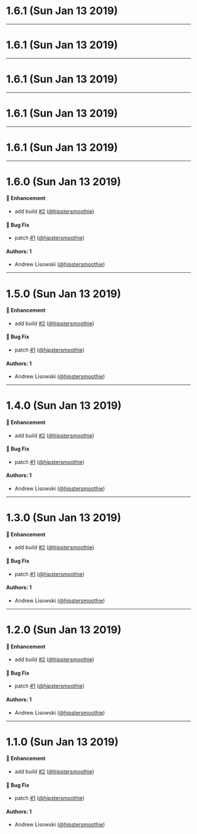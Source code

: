 # 1.6.1 (Sun Jan 13 2019)



---

# 1.6.1 (Sun Jan 13 2019)



---

# 1.6.1 (Sun Jan 13 2019)



---

# 1.6.1 (Sun Jan 13 2019)



---

# 1.6.1 (Sun Jan 13 2019)



---

# 1.6.0 (Sun Jan 13 2019)

#### 🚀  Enhancement

- add build [#2](https://github.com/hipstersmoothie/auto-chrome/pull/2) ([@hipstersmoothie](https://github.com/hipstersmoothie))

#### 🐛  Bug Fix

- patch [#1](https://github.com/hipstersmoothie/auto-chrome/pull/1) ([@hipstersmoothie](https://github.com/hipstersmoothie))

#### Authors: 1

- Andrew Lisowski ([@hipstersmoothie](https://github.com/hipstersmoothie))

---

# 1.5.0 (Sun Jan 13 2019)

#### 🚀  Enhancement

- add build [#2](https://github.com/hipstersmoothie/auto-chrome/pull/2) ([@hipstersmoothie](https://github.com/hipstersmoothie))

#### 🐛  Bug Fix

- patch [#1](https://github.com/hipstersmoothie/auto-chrome/pull/1) ([@hipstersmoothie](https://github.com/hipstersmoothie))

#### Authors: 1

- Andrew Lisowski ([@hipstersmoothie](https://github.com/hipstersmoothie))

---

# 1.4.0 (Sun Jan 13 2019)

#### 🚀  Enhancement

- add build [#2](https://github.com/hipstersmoothie/auto-chrome/pull/2) ([@hipstersmoothie](https://github.com/hipstersmoothie))

#### 🐛  Bug Fix

- patch [#1](https://github.com/hipstersmoothie/auto-chrome/pull/1) ([@hipstersmoothie](https://github.com/hipstersmoothie))

#### Authors: 1

- Andrew Lisowski ([@hipstersmoothie](https://github.com/hipstersmoothie))

---

# 1.3.0 (Sun Jan 13 2019)

#### 🚀  Enhancement

- add build [#2](https://github.com/hipstersmoothie/auto-chrome/pull/2) ([@hipstersmoothie](https://github.com/hipstersmoothie))

#### 🐛  Bug Fix

- patch [#1](https://github.com/hipstersmoothie/auto-chrome/pull/1) ([@hipstersmoothie](https://github.com/hipstersmoothie))

#### Authors: 1

- Andrew Lisowski ([@hipstersmoothie](https://github.com/hipstersmoothie))

---

# 1.2.0 (Sun Jan 13 2019)

#### 🚀  Enhancement

- add build [#2](https://github.com/hipstersmoothie/auto-chrome/pull/2) ([@hipstersmoothie](https://github.com/hipstersmoothie))

#### 🐛  Bug Fix

- patch [#1](https://github.com/hipstersmoothie/auto-chrome/pull/1) ([@hipstersmoothie](https://github.com/hipstersmoothie))

#### Authors: 1

- Andrew Lisowski ([@hipstersmoothie](https://github.com/hipstersmoothie))

---

# 1.1.0 (Sun Jan 13 2019)

#### 🚀  Enhancement

- add build [#2](https://github.com/hipstersmoothie/auto-chrome/pull/2) ([@hipstersmoothie](https://github.com/hipstersmoothie))

#### 🐛  Bug Fix

- patch [#1](https://github.com/hipstersmoothie/auto-chrome/pull/1) ([@hipstersmoothie](https://github.com/hipstersmoothie))

#### Authors: 1

- Andrew Lisowski ([@hipstersmoothie](https://github.com/hipstersmoothie))